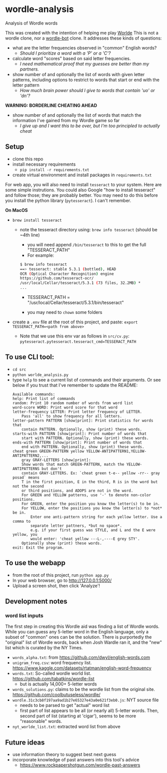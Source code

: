 # wordle-analysis
Analysis of Wordle words 


This was created with the intention of helping me play [Worlde](https://www.nytimes.com/games/wordle/index.html)
This is not a wordle clone, nor a [wordle-bot](https://www.nytimes.com/interactive/2022/upshot/wordle-bot.html) clone. It addresses these kinds of questions:
- what are the letter frequencies observed in "common" English words? 
    - *Should I prioritize a word with a 'P' or a 'C'?*
- calculate word "scores" based on said letter frequencies. 
    - *I need mathematical proof that my guesses are better than my partners.*
- show number of and optionally the list of words with given letter patterns, including options to restrict to words that start or end with the letter pattern
    - *How much brain power should I give to words that contain 'uo' or 'dn'?*

**WARNING: BORDERLINE CHEATING AHEAD**
- show number of and optionally the list of words that match the information I've gained from my Wordle game so far
    - *I give up and I want this to be over, but I'm too principled to actually cheat*


## Setup
- clone this repo
- install necessary requirements
    - `pip install -r requirements.txt`
- create virtual environment and install packages in `requirements.txt`


For web app, you will also need to install `tesseract` to your system. Here are some simple instrutions. You could also Google "how to install tesseract" and follow those; they are probably better. You may need to do this before you install the python library (`pytesseract`). I can't remember.

**On MacOS**
- `brew install tesseract`
    - note the tesseract directory using: `brew info tesseract` 
      (should be ~4th line)
        - you will need append `/bin/tesseract` to this to get the full "TESSERACT_PATH"
        - For example:

        ```bash
        $ brew info tesseract
        ==> tesseract: stable 5.3.1 (bottled), HEAD
        OCR (Optical Character Recognition) engine
        https://github.com/tesseract-ocr/
        /usr/local/Cellar/tesseract/5.3.1 (73 files, 32.2MB) *
        ...
        ```

        - TESSERACT_PATH = "/usr/local/Cellar/tesseract/5.3.1/bin/tesseract"

      - you may need to `chown` some folders

- create a  `.env` file at the root of this project, and paste:
    `export TESSERACT_PATH=<path from above>`
    - Note that we use this env var as follows in `src/cv.py`:
    `pytesseract.pytesseract.tesseract_cmd=TESSERACT_PATH`



## To use CLI tool:

- `cd src`
- `python worlde_analysis.py`
- type `help` to see a current list of commands and their arguments. Or see below if you trust that I've remember to update the README:
    ```
    Available commands:
    help: Print list of commands
    random: Print 10 random number of words from word list
    word-score WORD: Print word score for that word
    letter-frequency LETTER: Print letter frequency of LETTER.
        Pass 'all' to show frequency for all letters. 
    letter-pattern PATTERN [show|print]: Print statistics for words that
        contain PATTERN. Optionally, show (print) these words.
    starts-with PATTERN [show|print]: Print number of words that 
        start with PATTERN. Optionally, show (print) these words.
    ends-with PATTERN [show|print]: Print number of words that 
        end with PATTERN. Optionally, show (print) these words.
    cheat green GREEN-PATTERN yellow YELLOW-ANTIPATTERN1,YELLOW-ANTIPATTERN2,...
        gray GRAY-LETTERS [show|print]: 
        Show words that match GREEN-PATTERN, match the YELLOW-ANTIPATTERNS but don't 
        contain GRAY-LETTERS. Ex: `cheat green t-e-- yellow -rr-- gray posad` means
        T in the first position, E in the third, R is in the word but not the second
        or third positions, and ADOPS are not in the word.
        For GREEN and YELLOW patterns, use '-' to denote non-color positions.
        For GREEN, enter the position you know the letter(s) to be in. 
        For YELLOW, enter the positions you know the letter(s) to *not* be in.
            Enter one anti-pattern string for each yellow letter. Use a comma to 
            separate letter pattners, *but no space*.
            e.g. if your first guess was STYLE, and L and the E were yellow, you 
            would enter: 'cheat yellow ---L-,----E grey STY'.
        Optionally show (print) these words.
    exit: Exit the program.
    ```

## To use the webapp
- from the root of this project, run `python app.py`
- In your web browser, go to http://127.0.0.1:5000/
- Upload a screen shot, then click 'Analyze'!


## Development notes

### word list inputs
The first step in creating this Wordle aid was finding a list of Wordle words. While you can guess any 5-letter word in the English language, only a subset of "common" ones can be the solution. There is purportedly the "original" list of Wordle words, back when Josh Wardle ran it, and the "new" list which is curated by the NY Times. 

- `words_alpha.txt`: from https://github.com/dwyl/english-words.com
- `unigram_freq.csv`: word frequency list. https://www.kaggle.com/datasets/rtatman/english-word-frequency
- `words.txt`: So-called wordle world list. https://github.com/tabatkins/wordle-list
    - but is actually 14,000+ 5-letter words
- `words_solutions.py`: claims to be the wordle list from the original site. https://github.com/coolbutuseless/wordle/
- `wordle.31c3cb8f197aa9ad1b27e65327e43a0e621f3eb0.js`: NYT source file
    - needs to be parsed to get "actual" word list
    - first part of list appears to be all (or nearly all) 5-letter words. Then, second part of list (starting at 'cigar'), seems to be more "reasonable" words.
- `nyt_worlde_list.txt`: extracted word list from above


## Future ideas
- use information theory to suggest best next guess
- incorporate knowledge of past answers into this tool's advice
    - https://www.rockpapershotgun.com/wordle-past-answers